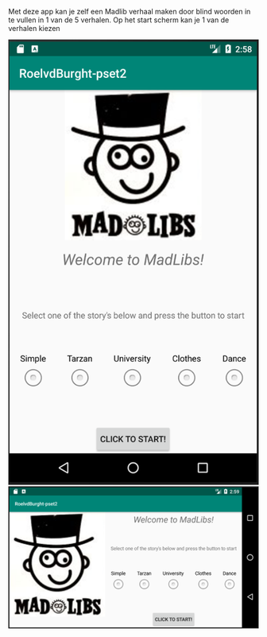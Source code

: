 Met deze app kan je zelf een Madlib verhaal maken door blind woorden in te vullen in 1 van de 5 verhalen.
Op het start scherm kan je 1 van de verhalen kiezen

![alt text|20%](ml_start_portrait.png?raw=true)
![alt text|20%](ml_start_landscape.png?raw=true)

